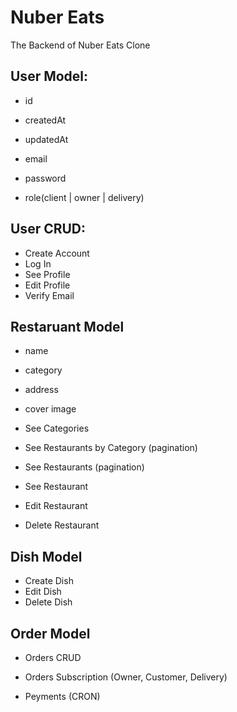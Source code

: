 # Nuber Eats

The Backend of Nuber Eats Clone



## User Model:

- id
- createdAt
- updatedAt

- email
- password
- role(client | owner | delivery)


## User CRUD:

- Create Account
- Log In
- See Profile
- Edit Profile
- Verify Email



## Restaruant Model

- name
- category
- address
- cover image


- See Categories
- See Restaurants by Category (pagination)
- See Restaurants (pagination)
- See Restaurant

- Edit Restaurant
- Delete Restaurant


## Dish Model

- Create Dish
- Edit Dish
- Delete Dish


## Order Model

- Orders CRUD
- Orders Subscription (Owner, Customer, Delivery)

- Peyments (CRON)